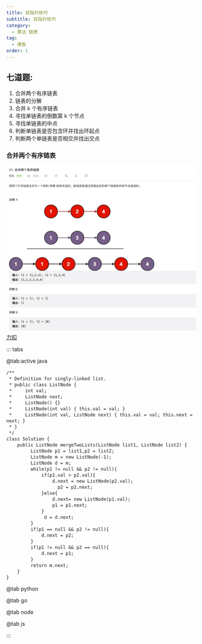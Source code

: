 ```yaml
---
title: 双指针技巧
subtitle: 双指针技巧
category:
  - 算法 链表
tag:
  - 摸鱼
order: 1
---
```


## 七道题:
1. 合并两个有序链表
2. 链表的分解
3. 合并 k 个有序链表
4. 寻找单链表的倒数第 k 个节点
5. 寻找单链表的中点
6. 判断单链表是否包含环并找出环起点
7. 判断两个单链表是否相交并找出交点


### 合并两个有序链表
![合并两个有序链表](../image/image.png)
[力扣](https://leetcode.cn/problems/merge-two-sorted-lists/)


::: tabs

@tab:active java

<!-- tab 1 内容 -->
```
/**
 * Definition for singly-linked list.
 * public class ListNode {
 *     int val;
 *     ListNode next;
 *     ListNode() {}
 *     ListNode(int val) { this.val = val; }
 *     ListNode(int val, ListNode next) { this.val = val; this.next = next; }
 * }
 */
class Solution {
    public ListNode mergeTwoLists(ListNode list1, ListNode list2) {
         ListNode p1 = list1,p2 = list2;
         ListNode m = new ListNode(-1);
         ListNode d = m;
         while(p1 != null && p2 != null){
             if(p1.val > p2.val){
                 d.next = new ListNode(p2.val);
                   p2 = p2.next;
             }else{
                 d.next= new ListNode(p1.val);
                 p1 = p1.next;
             }
              d = d.next;
         }
         if(p1 == null && p2 != null){
             d.next = p2;
         }
         if(p1 != null && p2 == null){
             d.next = p1;
         }
         return m.next;
    }
}
```
@tab python

<!-- tab 2 内容 -->

@tab go

<!-- tab 3 将会被默认激活 -->

<!-- tab 3 内容 -->
@tab node

@tab js

:::

